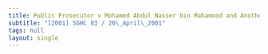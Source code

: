 ```yaml
---
title: Public Prosecutor v Mohamed Abdul Nasser bin Mahamood and Another
subtitle: "[2001] SGHC 83 / 26\_April\_2001"
tags: null
layout: single
---
```


